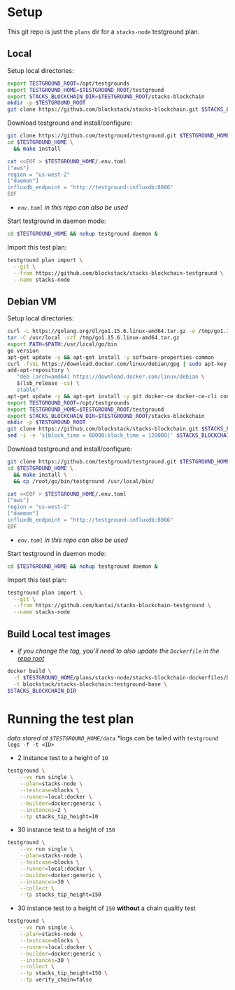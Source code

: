 # Setup

This git repo is just the `plans` dir for a `stacks-node` testground plan.

## Local
Setup local directories:
```bash
export TESTGROUND_ROOT=/opt/testgrounds
export TESTGROUND_HOME=$TESTGROUND_ROOT/testground
export STACKS_BLOCKCHAIN_DIR=$TESTGROUND_ROOT/stacks-blockchain
mkdir -p $TESTGROUND_ROOT
git clone https://github.com/blockstack/stacks-blockchain.git $STACKS_BLOCKCHAIN_DIR
```

Download testground and install/configure:
```bash
git clone https://github.com/testground/testground.git $TESTGROUND_HOME
cd $TESTGROUND_HOME \
  && make install

cat <<EOF > $TESTGROUND_HOME/.env.toml
["aws"]
region = "us-west-2"
["daemon"]
influxdb_endpoint = "http://testground-influxdb:8086"
EOF
```
* *`env.toml` in this repo can also be used*

Start testground in daemon mode:
```bash
cd $TESTGROUND_HOME && nohup testground daemon &
```

Import this test plan:
```bash
testground plan import \
  --git \
  --from https://github.com/blockstack/stacks-blockchain-testground \
  --name stacks-node
```

## Debian VM
Setup local directories:
```bash
curl -L https://golang.org/dl/go1.15.6.linux-amd64.tar.gz -o /tmp/go1.15.6.linux-amd64.tar.gz
tar -C /usr/local -xzf /tmp/go1.15.6.linux-amd64.tar.gz
export PATH=$PATH:/usr/local/go/bin
go version
apt-get update -y && apt-get install -y software-properties-common
curl -fsSL https://download.docker.com/linux/debian/gpg | sudo apt-key add -
add-apt-repository \
   "deb [arch=amd64] https://download.docker.com/linux/debian \
   $(lsb_release -cs) \
   stable"
apt-get update -y && apt-get install -y git docker-ce docker-ce-cli containerd.io build-essential
export TESTGROUND_ROOT=/opt/testgrounds
export TESTGROUND_HOME=$TESTGROUND_ROOT/testground
export STACKS_BLOCKCHAIN_DIR=$TESTGROUND_ROOT/stacks-blockchain
mkdir -p $TESTGROUND_ROOT
git clone https://github.com/blockstack/stacks-blockchain.git $STACKS_BLOCKCHAIN_DIR
sed -i -e 's|block_time = 60000|block_time = 120000|' $STACKS_BLOCKCHAIN_DIR/net-test/etc/bitcoin-neon-controller.toml.in
```

Download testground and install/configure:
```bash
git clone https://github.com/testground/testground.git $TESTGROUND_HOME
cd $TESTGROUND_HOME \
  && make install \
  && cp /root/go/bin/testground /usr/local/bin/

cat <<EOF > $TESTGROUND_HOME/.env.toml
["aws"]
region = "us-west-2"
["daemon"]
influxdb_endpoint = "http://testground-influxdb:8086"
EOF
```
* *`env.toml` in this repo can also be used*

Start testground in daemon mode:
```bash
cd $TESTGROUND_HOME && nohup testground daemon &
```

Import this test plan:
```bash
testground plan import \
  --git \
  --from https://github.com/kantai/stacks-blockchain-testground \
  --name stacks-node
```

## Build Local test images
* *if you change the tag, you'll need to also update the `Dockerfile` in the [repo root](https://github.com/blockstack/stacks-blockchain-testground/blob/main/Dockerfile#L7)*

```bash
docker build \
  -f $TESTGROUND_HOME/plans/stacks-node/stacks-blockchain-dockerfiles/Dockerfile.buster \
  -t blockstack/stacks-blockchain:testground-base \
$STACKS_BLOCKCHAIN_DIR
```


# Running the test plan
*data stored at `$TESTGROUND_HOME/data`*
*logs can be tailed with `testground logs -f -t <ID>`

* 2 instance test to a height of `10`
```bash
testground \
    --vv run single \
    --plan=stacks-node \
    --testcase=blocks \
    --runner=local:docker \
    --builder=docker:generic \
    --instances=2 \
    --tp stacks_tip_height=10
```

* 30 instance test to a height of `150`
```bash
testground \
    --vv run single \
    --plan=stacks-node \
    --testcase=blocks \
    --runner=local:docker \
    --builder=docker:generic \
    --instances=30 \
    --collect \
    --tp stacks_tip_height=150
```

* 30 instance test to a height of `150` **without** a chain quality test
```bash
testground \
    --vv run single \
    --plan=stacks-node \
    --testcase=blocks \
    --runner=local:docker \
    --builder=docker:generic \
    --instances=30 \
    --collect \
    --tp stacks_tip_height=150 \
    --tp verify_chain=false
```
